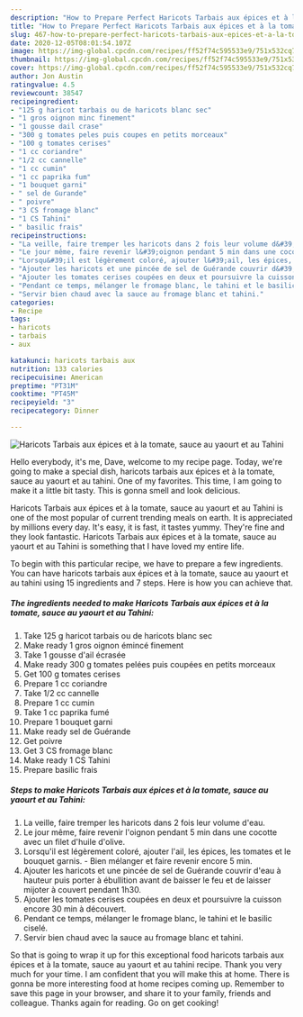 ```yaml
---
description: "How to Prepare Perfect Haricots Tarbais aux épices et à la tomate, sauce au yaourt et au Tahini"
title: "How to Prepare Perfect Haricots Tarbais aux épices et à la tomate, sauce au yaourt et au Tahini"
slug: 467-how-to-prepare-perfect-haricots-tarbais-aux-epices-et-a-la-tomate-sauce-au-yaourt-et-au-tahini
date: 2020-12-05T08:01:54.107Z
image: https://img-global.cpcdn.com/recipes/ff52f74c595533e9/751x532cq70/haricots-tarbais-aux-epices-et-a-la-tomate-sauce-au-yaourt-et-au-tahini-photo-principale-de-la-recette.jpg
thumbnail: https://img-global.cpcdn.com/recipes/ff52f74c595533e9/751x532cq70/haricots-tarbais-aux-epices-et-a-la-tomate-sauce-au-yaourt-et-au-tahini-photo-principale-de-la-recette.jpg
cover: https://img-global.cpcdn.com/recipes/ff52f74c595533e9/751x532cq70/haricots-tarbais-aux-epices-et-a-la-tomate-sauce-au-yaourt-et-au-tahini-photo-principale-de-la-recette.jpg
author: Jon Austin
ratingvalue: 4.5
reviewcount: 38547
recipeingredient:
- "125 g haricot tarbais ou de haricots blanc sec"
- "1 gros oignon minc finement"
- "1 gousse dail crase"
- "300 g tomates peles puis coupes en petits morceaux"
- "100 g tomates cerises"
- "1 cc coriandre"
- "1/2 cc cannelle"
- "1 cc cumin"
- "1 cc paprika fum"
- "1 bouquet garni"
- " sel de Gurande"
- " poivre"
- "3 CS fromage blanc"
- "1 CS Tahini"
- " basilic frais"
recipeinstructions:
- "La veille, faire tremper les haricots dans 2 fois leur volume d&#39;eau."
- "Le jour même, faire revenir l&#39;oignon pendant 5 min dans une cocotte avec un filet d&#39;huile d&#39;olive."
- "Lorsqu&#39;il est légèrement coloré, ajouter l&#39;ail, les épices, les tomates et le bouquet garnis. Bien mélanger et faire revenir encore 5 min."
- "Ajouter les haricots et une pincée de sel de Guérande couvrir d&#39;eau à hauteur puis porter à ébullition avant de baisser le feu et de laisser mijoter à couvert pendant 1h30."
- "Ajouter les tomates cerises coupées en deux et poursuivre la cuisson encore 30 min à découvert."
- "Pendant ce temps, mélanger le fromage blanc, le tahini et le basilic ciselé."
- "Servir bien chaud avec la sauce au fromage blanc et tahini."
categories:
- Recipe
tags:
- haricots
- tarbais
- aux

katakunci: haricots tarbais aux 
nutrition: 133 calories
recipecuisine: American
preptime: "PT31M"
cooktime: "PT45M"
recipeyield: "3"
recipecategory: Dinner

---
```



![Haricots Tarbais aux épices et à la tomate, sauce au yaourt et au Tahini](https://img-global.cpcdn.com/recipes/ff52f74c595533e9/751x532cq70/haricots-tarbais-aux-epices-et-a-la-tomate-sauce-au-yaourt-et-au-tahini-photo-principale-de-la-recette.jpg)

Hello everybody, it's me, Dave, welcome to my recipe page. Today, we're going to make a special dish, haricots tarbais aux épices et à la tomate, sauce au yaourt et au tahini. One of my favorites. This time, I am going to make it a little bit tasty. This is gonna smell and look delicious.

Haricots Tarbais aux épices et à la tomate, sauce au yaourt et au Tahini is one of the most popular of current trending meals on earth. It is appreciated by millions every day. It's easy, it is fast, it tastes yummy. They're fine and they look fantastic. Haricots Tarbais aux épices et à la tomate, sauce au yaourt et au Tahini is something that I have loved my entire life.




To begin with this particular recipe, we have to prepare a few ingredients. You can have haricots tarbais aux épices et à la tomate, sauce au yaourt et au tahini using 15 ingredients and 7 steps. Here is how you can achieve that.

<!--inarticleads1-->

##### The ingredients needed to make Haricots Tarbais aux épices et à la tomate, sauce au yaourt et au Tahini:

1. Take 125 g haricot tarbais ou de haricots blanc sec
1. Make ready 1 gros oignon émincé finement
1. Take 1 gousse d&#39;ail écrasée
1. Make ready 300 g tomates pelées puis coupées en petits morceaux
1. Get 100 g tomates cerises
1. Prepare 1 cc coriandre
1. Take 1/2 cc cannelle
1. Prepare 1 cc cumin
1. Take 1 cc paprika fumé
1. Prepare 1 bouquet garni
1. Make ready  sel de Guérande
1. Get  poivre
1. Get 3 CS fromage blanc
1. Make ready 1 CS Tahini
1. Prepare  basilic frais




<!--inarticleads2-->

##### Steps to make Haricots Tarbais aux épices et à la tomate, sauce au yaourt et au Tahini:

1. La veille, faire tremper les haricots dans 2 fois leur volume d&#39;eau.
1. Le jour même, faire revenir l&#39;oignon pendant 5 min dans une cocotte avec un filet d&#39;huile d&#39;olive.
1. Lorsqu&#39;il est légèrement coloré, ajouter l&#39;ail, les épices, les tomates et le bouquet garnis. - Bien mélanger et faire revenir encore 5 min.
1. Ajouter les haricots et une pincée de sel de Guérande couvrir d&#39;eau à hauteur puis porter à ébullition avant de baisser le feu et de laisser mijoter à couvert pendant 1h30.
1. Ajouter les tomates cerises coupées en deux et poursuivre la cuisson encore 30 min à découvert.
1. Pendant ce temps, mélanger le fromage blanc, le tahini et le basilic ciselé.
1. Servir bien chaud avec la sauce au fromage blanc et tahini.




So that is going to wrap it up for this exceptional food haricots tarbais aux épices et à la tomate, sauce au yaourt et au tahini recipe. Thank you very much for your time. I am confident that you will make this at home. There is gonna be more interesting food at home recipes coming up. Remember to save this page in your browser, and share it to your family, friends and colleague. Thanks again for reading. Go on get cooking!
